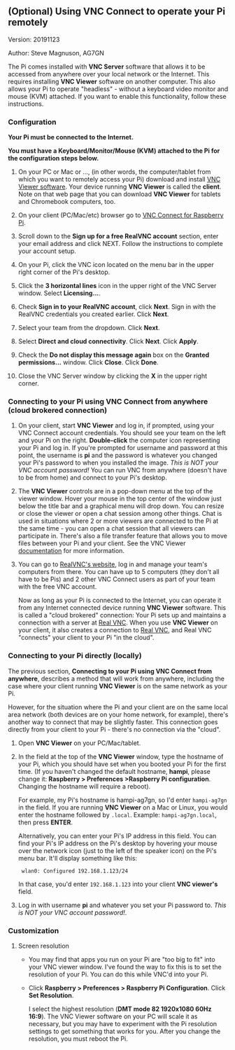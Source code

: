## (Optional) Using VNC Connect to operate your Pi remotely

Version: 20191123

Author: Steve Magnuson, AG7GN

The Pi comes installed with __VNC Server__ software that allows it to be accessed from anywhere over your local network or the Internet.  This requires installing __VNC Viewer__ software on another computer.  This also allows your Pi to operate "headless" - without a keyboard video monitor and mouse (KVM) attached.  If you want to enable this functionality, follow these instructions.

### Configuration

__Your Pi must be connected to the Internet.__

__You must have a Keyboard/Monitor/Mouse (KVM) attached to the Pi for the configuration steps below.__

1. On your PC or Mac or ..., (in other words, the computer/tablet from
which you want to remotely access your Pi) download and install [VNC Viewer software](https://www.realvnc.com/en/connect/download/viewer/).  Your device running __VNC Viewer__ is called the __client__.  Note on that web page that you can download __VNC Viewer__ for tablets and Chromebook computers, too.

1. On your client (PC/Mac/etc) browser go to [VNC Connect for Raspberry Pi](https://www.realvnc.com/en/raspberrypi/).

1. Scroll down to the __Sign up for a free RealVNC account__ section, enter your email
address and click NEXT.  Follow the instructions to complete your account setup.

1. On your Pi, click the VNC icon located on the menu bar in the upper right corner of the Pi's desktop.

1. Click the __3 horizontal lines__ icon in the upper right of the VNC Server window.  Select __Licensing...__.

1. Check __Sign in to your RealVNC account__, click __Next__.  Sign in with the RealVNC credentials you created earlier.  Click __Next__.

1. Select your team from the dropdown.  Click __Next__.

1. Select __Direct and cloud connectivity__.  Click __Next__.  Click __Apply__.

1. Check the __Do not display this message again__ box on the __Granted permissions...__ window.  Click __Close__.  Click __Done__.

1. Close the VNC Server window by clicking the __X__ in the upper right corner.

### Connecting to your Pi using VNC Connect from anywhere (cloud brokered connection)

1. On your client, start __VNC Viewer__ and log in, if prompted, using your VNC Connect account credentials.  You should see your team on the left and your Pi on the right.  __Double-click__ the computer icon representing your Pi and log in.  If you're prompted for username and password at this point, the username is __pi__ and the password is whatever you changed your Pi's password to when you installed the image.  *This is NOT your VNC account password!* You can run VNC from anywhere (doesn't have to be from home) and connect to your Pi's desktop.

1. The __VNC Viewer__ controls are in a pop-down menu at the top of the viewer window.  Hover your mouse in the top center of the window just below the title bar and a graphical menu will drop down.  You can resize or close the viewer or open a chat session among other things.  Chat is used in situations where 2 or more viewers are connected to the Pi at the same time - you can open a chat session that all viewers can participate in.  There's also a file transfer feature that allows you to move files between your Pi and your client.  See the VNC Viewer [documentation](https://www.realvnc.com/en/connect/docs/index.html) for more information.

1. You can go to [RealVNC's website](https://manage.realvnc.com/en/), log in
and manage your team's computers from there.  You can have up to 5 computers (they don't all have to be Pis) and 2 other VNC Connect users as part of your team with the free VNC account.

	Now as long as your Pi is connected to the Internet, you can operate it from any Internet connected device running __VNC Viewer__ software.  This is called a "cloud brokered" connection: Your Pi sets up and maintains a connection with a server at [Real VNC](https://www.realvnc.com/en/connect/).  When you use __VNC Viewer__ on your client, it also creates a connection to [Real VNC](https://www.realvnc.com/en/connect/), and Real VNC "connects" your client to your Pi "in the cloud".

### Connecting to your Pi directly (locally)

The previous section, __Connecting to your Pi using VNC Connect from anywhere__, describes a method that will work from anywhere, including the case where your client running __VNC Viewer__ is on the same network as your Pi.

However, for the situation where the Pi and your client are on the same local area network (both devices are on your home network, for example), there's another way to connect that may be slightly faster.  This connection goes directly from your client to your Pi - there's no connection via the "cloud".

1. Open __VNC Viewer__ on your PC/Mac/tablet.

1. In the field at the top of the __VNC Viewer__ window, type the hostname of your Pi, which you should have set when you booted your Pi for the first time.  (If you haven't changed the default hostname, __hampi__, please change it: __Raspberry > Preferences >Raspberry Pi configuration__.  Changing the hostname will require a reboot).

	For example, my Pi's hostname is hampi-ag7gn, so I'd enter `hampi-ag7gn` in the field.
	If you are running __VNC Viewer__ on a Mac or Linux, you would enter the hostname followed by `.local`.  Example: `hampi-ag7gn.local`, then press __ENTER__.
	
	Alternatively, you can enter your Pi's IP address in this field.  You can find your Pi's IP address on the Pi's desktop by hovering your mouse over the network icon (just to the left of the speaker icon) on the Pi's menu bar.  It'll display something like this:
	
		wlan0: Configured 192.168.1.123/24
	In that case, you'd enter `192.168.1.123` into your client __VNC viewer's__ field.
	
1. Log in with username __pi__ and whatever you set your Pi password to.  *This is NOT your VNC account password!*.

### Customization

1. Screen resolution
	- You may find that apps you run on your Pi are "too big to fit" into your VNC viewer window.  I've found the way to fix this is to set the resolution of your Pi.  You can do this while VNC'd into your Pi.
	- Click __Raspberry > Preferences > Raspberry Pi Configuration__.  Click __Set Resolution__.  
	
		I select the highest resolution (__DMT mode 82 1920x1080 60Hz 16:9__).  The VNC Viewer software on your PC will scale it as necessary, but you may have to experiment with the Pi resolution settings to get something that works for you.  After you change the resolution, you must reboot the Pi. 
	
	

	
	

